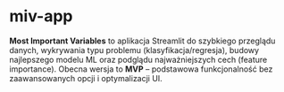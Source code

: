 # miv-app
**Most Important Variables** to aplikacja Streamlit do szybkiego przeglądu danych, wykrywania typu problemu (klasyfikacja/regresja), budowy najlepszego modelu ML oraz podglądu najważniejszych cech (feature importance).   Obecna wersja to **MVP** – podstawowa funkcjonalność bez zaawansowanych opcji i optymalizacji UI.
